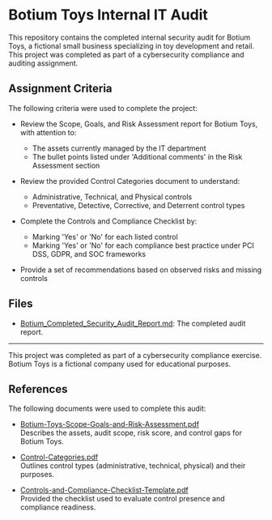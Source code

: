 # Botium Toys Internal IT Audit

This repository contains the completed internal security audit for Botium Toys, a fictional small business specializing in toy development and retail. This project was completed as part of a cybersecurity compliance and auditing assignment.

## Assignment Criteria
The following criteria were used to complete the project:

- Review the Scope, Goals, and Risk Assessment report for Botium Toys, with attention to:
  - The assets currently managed by the IT department
  - The bullet points listed under 'Additional comments' in the Risk Assessment section

- Review the provided Control Categories document to understand:
  - Administrative, Technical, and Physical controls
  - Preventative, Detective, Corrective, and Deterrent control types

- Complete the Controls and Compliance Checklist by:
  - Marking 'Yes' or 'No' for each listed control
  - Marking 'Yes' or 'No' for each compliance best practice under PCI DSS, GDPR, and SOC frameworks

- Provide a set of recommendations based on observed risks and missing controls

## Files
- [Botium_Completed_Security_Audit_Report.md](./Botium_Completed_Security_Audit_Report.md): The completed audit report.

---
This project was completed as part of a cybersecurity compliance exercise. Botium Toys is a fictional company used for educational purposes.

## References

The following documents were used to complete this audit:

- [Botium-Toys-Scope-Goals-and-Risk-Assessment.pdf](./references/Botium-Toys-Scope-Goals-and-Risk-Assessment.pdf)  
  Describes the assets, audit scope, risk score, and control gaps for Botium Toys.

- [Control-Categories.pdf](./references/Control-Categories.pdf)  
  Outlines control types (administrative, technical, physical) and their purposes.

- [Controls-and-Compliance-Checklist-Template.pdf](./references/Controls-and-Compliance-Checklist-Template.pdf)  
  Provided the checklist used to evaluate control presence and compliance readiness.
